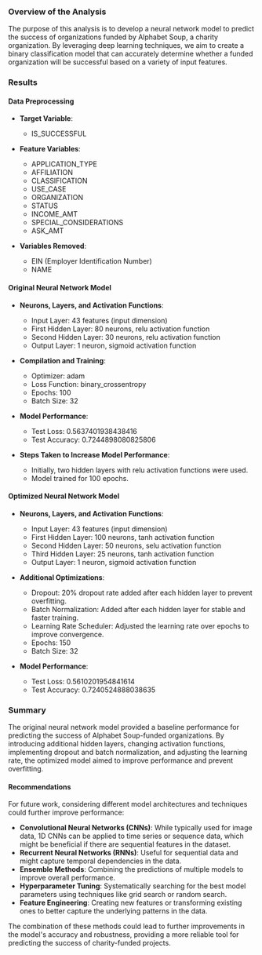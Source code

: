 ### Overview of the Analysis
The purpose of this analysis is to develop a neural network model to predict the success of organizations funded by Alphabet Soup, a charity organization. By leveraging deep learning techniques, we aim to create a binary classification model that can accurately determine whether a funded organization will be successful based on a variety of input features.

### Results

#### Data Preprocessing

- **Target Variable**: 
  - IS_SUCCESSFUL

- **Feature Variables**: 
  - APPLICATION_TYPE
  - AFFILIATION
  - CLASSIFICATION
  - USE_CASE
  - ORGANIZATION
  - STATUS
  - INCOME_AMT
  - SPECIAL_CONSIDERATIONS
  - ASK_AMT

- **Variables Removed**: 
  - EIN (Employer Identification Number)
  - NAME

#### Original Neural Network Model

- **Neurons, Layers, and Activation Functions**:
  - Input Layer: 43 features (input dimension)
  - First Hidden Layer: 80 neurons, relu activation function
  - Second Hidden Layer: 30 neurons, relu activation function
  - Output Layer: 1 neuron, sigmoid activation function

- **Compilation and Training**:
  - Optimizer: adam
  - Loss Function: binary_crossentropy
  - Epochs: 100
  - Batch Size: 32

- **Model Performance**:
  - Test Loss: 0.5637401938438416
  - Test Accuracy: 0.7244898080825806

- **Steps Taken to Increase Model Performance**:
  - Initially, two hidden layers with relu activation functions were used.
  - Model trained for 100 epochs.

#### Optimized Neural Network Model

- **Neurons, Layers, and Activation Functions**:
  - Input Layer: 43 features (input dimension)
  - First Hidden Layer: 100 neurons, tanh activation function
  - Second Hidden Layer: 50 neurons, selu activation function
  - Third Hidden Layer: 25 neurons, tanh activation function
  - Output Layer: 1 neuron, sigmoid activation function

- **Additional Optimizations**:
  - Dropout: 20% dropout rate added after each hidden layer to prevent overfitting.
  - Batch Normalization: Added after each hidden layer for stable and faster training.
  - Learning Rate Scheduler: Adjusted the learning rate over epochs to improve convergence.
  - Epochs: 150
  - Batch Size: 32

- **Model Performance**:
  - Test Loss: 0.5610201954841614
  - Test Accuracy: 0.7240524888038635

### Summary

The original neural network model provided a baseline performance for predicting the success of Alphabet Soup-funded organizations. By introducing additional hidden layers, changing activation functions, implementing dropout and batch normalization, and adjusting the learning rate, the optimized model aimed to improve performance and prevent overfitting.

#### Recommendations

For future work, considering different model architectures and techniques could further improve performance:

- **Convolutional Neural Networks (CNNs)**: While typically used for image data, 1D CNNs can be applied to time series or sequence data, which might be beneficial if there are sequential features in the dataset.
- **Recurrent Neural Networks (RNNs)**: Useful for sequential data and might capture temporal dependencies in the data.
- **Ensemble Methods**: Combining the predictions of multiple models to improve overall performance.
- **Hyperparameter Tuning**: Systematically searching for the best model parameters using techniques like grid search or random search.
- **Feature Engineering**: Creating new features or transforming existing ones to better capture the underlying patterns in the data.

The combination of these methods could lead to further improvements in the model's accuracy and robustness, providing a more reliable tool for predicting the success of charity-funded projects.

